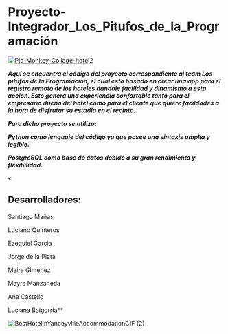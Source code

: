 # Proyecto-Integrador_Los_Pitufos_de_la_Programación

<a href='https://postimg.cc/p5ZVZVNb' target='_blank'><img src='https://i.postimg.cc/V5ySz5D6/Pic-Monkey-Collage-hotel2.jpg' border='0' alt='Pic-Monkey-Collage-hotel2'/></a>




***Aquí se encuentra el código del proyecto correspondiente al team Los pitufos de la Programación, el cual esta basado en crear una app para el registro remoto de los hoteles dandole facilidad y dinamismo a esta acción.
Esto genera una experiencia confortable tanto para el empresario dueño del hotel como para el cliente que quiere facildades a la hora de disfrutar su estadia en el recinto.***


***Para dicho proyecto se utilizo:***

***Python como lenguaje del código ya que posee una sintaxis amplia y legible.***

***PostgreSQL como base de datos debido a su gran rendimiento y flexibilidad.***



 <<h2>Desarrolladores: </h2> 


Santiago Mañas

Luciano Quinteros

Ezequiel Garcia

Jorge de la Plata

Maira Gimenez

Mayra Manzaneda

Ana Castello

Luciana Baigorria**



   ![BestHotelInYanceyvilleAccommodationGIF (2)](https://github.com/CodeSystem2022/Proyecto-Integrador_Los_Pitufos_de_la_Programaci-n/assets/92487756/b95f54ad-4701-4bdb-ba4d-cc30fa1265c9)

